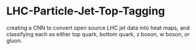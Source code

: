 # LHC-Particle-Jet-Top-Tagging
creating a CNN to convert open source LHC jet data into heat maps, and classifying each as either top quark, bottom quark, z boson, w boson, or gluon.
